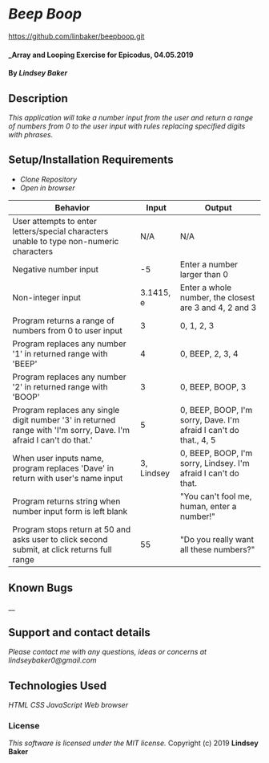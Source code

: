 # _Beep Boop_

https://github.com/linbaker/beepboop.git

#### _Array and Looping Exercise for Epicodus, 04.05.2019

#### By _**Lindsey Baker**_

## Description

_This application will take a number input from the user and return a range of numbers from 0 to the user input with rules replacing specified digits with phrases._

## Setup/Installation Requirements

* _Clone Repository_
* _Open in browser_



|Behavior|Input|Output|
|-|-|-|
|User attempts to enter letters/special characters unable to type non-numeric characters|N/A|N/A|
|Negative number input|-5|Enter a number larger than 0|
|Non-integer input|3.1415, e|Enter a whole number, the closest are 3 and 4, 2 and 3|
|Program returns a range of numbers from 0 to user input|3|0, 1, 2, 3|
|Program replaces any number '1' in returned range with 'BEEP'|4|0, BEEP, 2, 3, 4|
|Program replaces any number '2' in returned range with 'BOOP'|3|0, BEEP, BOOP, 3|
|Program replaces any single digit number '3' in returned range with 'I'm sorry, Dave. I'm afraid I can't do that.'|5|0, BEEP, BOOP, I'm sorry, Dave. I'm afraid I can't do that., 4, 5|
|When user inputs name, program replaces 'Dave' in return with user's name input| 3, Lindsey|0, BEEP, BOOP, I'm sorry, Lindsey. I'm afraid I can't do that.|
|Program returns string when number input form is left blank| |"You can't fool me, human, enter a number!"|
|Program stops return at 50 and asks user to click second submit, at click returns full range|55|"Do you really want all these numbers?"|

## Known Bugs

__

## Support and contact details

_Please contact me with any questions, ideas or concerns at lindseybaker0@gmail.com_

## Technologies Used

_HTML_
_CSS_
_JavaScript_
_Web browser_

### License

*This software is licensed under the MIT license.*
Copyright (c) 2019 **Lindsey Baker**
